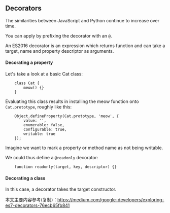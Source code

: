 ## Decorators

The similarities between JavaScript and Python continue to increase over time.

You can apply by prefixing the decorator with an `@`.

An ES2016 decorator is an expression which returns function and can take a target, name and property descriptor as arguments.

#### Decorating a property

Let's take a look at a basic Cat class:

        class Cat {
            meow() {}
        }
        
Evaluating this class results in installing the meow function onto `Cat.prototype`, roughly like this:

        Object.defineProperty(Cat.prototype, 'meow', {
            value: '',
            enumerable: false,
            configurable: true,
            writable: true
        });
        
Imagine we want to mark a property or method name as not being writable.

We could thus define a `@readonly` decorator:

        function readonly(target, key, descriptor) {}
        
#### Decorating a class

In this case, a decorator takes the target constructor.

本文主要内容参考(复制)：https://medium.com/google-developers/exploring-es7-decorators-76ecb65fb841